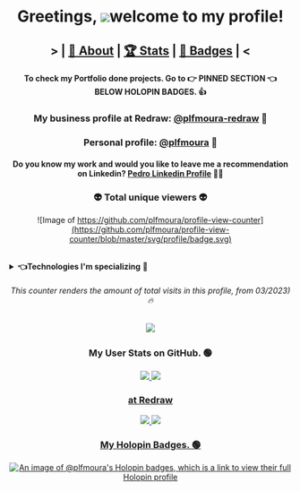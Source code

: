 
 <div align="center">

   <h1>Greetings, <img src="https://raw.githubusercontent.com/kaueMarques/kaueMarques/master/hi.gif" height="30px">welcome to my profile!</h1>
   
 ## > | [🤖 About](#introduction) |   [🏆 Stats](#stats) |    [🏅 Badges](#badges) | <
 
#### To check my Portfolio done projects. Go to 👉 PINNED SECTION 👈 BELOW HOLOPIN BADGES. 👍

### My business profile at Redraw: <a href="https://github.com/plfmoura-redraw">@plfmoura-redraw</a> 🐙
### Personal profile: <a href="https://github.com/plfmoura">@plfmoura</a> 🐙


#### Do you know my work and would you like to leave me a recommendation on Linkedin?  <a href="https://www.linkedin.com/in/pedro-lucas-moura/edit/forms/recommendation/write/?profileFormEntryPoint=PROFILE_SECTION&profileUrn=urn%3Ali%3Afsd_profile%3AACoAAC6sCaoBSiDFmEpODA4WlnuLhdWJbB5QOck&trackingId=PB3NS0iRSRGJgiMBHOqs6A%3D%3D" target="blank">Pedro Linkedin Profile</a> 🚀😎
 </div>

<div align="center" id="introduction">


  ### 👽 Total unique viewers 👽 
  ![Image of https://github.com/plfmoura/profile-view-counter](https://github.com/plfmoura/profile-view-counter/blob/master/svg/profile/badge.svg) <br/>
<br/>
</div>

<div style="display: inline_block" align="center">
  
 <details title="Technologies I'm specializing">
   <summary align="left"><strong>👈Technologies I'm specializing</strong> 🚀</summary>

   <br/>
  <a href="#"><img src="https://img.shields.io/badge/React-20232A?style=for-the-badge&logo=react&logoColor=61DAFB" width="130px"></a>
  <a href="#"><img src="https://img.shields.io/badge/vite-%23646CFF.svg?style=for-the-badge&logo=vite&logoColor=white" height="42px"></a>
  <a href="#"><img src="https://img.shields.io/badge/Next-black?style=for-the-badge&logo=next.js&logoColor=white" height="42px"></a>
  
  <a href="#"><img src="https://img.shields.io/badge/JavaScript-323330?style=for-the-badge&logo=javascript&logoColor=F7DF1E" width="200px"></a>
  <a href="#"><img src="https://img.shields.io/badge/typescript-%23007ACC.svg?style=for-the-badge&logo=typescript&logoColor=white" width="200px"></a>

  
  <a href="#"><img src="https://img.shields.io/badge/React_Native-20232A?style=for-the-badge&logo=react&logoColor=61DAFB" width="150px"></a>
  
  <a href="#"><img src="https://img.shields.io/badge/HTML5-E34F26?style=for-the-badge&logo=html5&logoColor=white"></a>
  <a href="#"><img src="https://img.shields.io/badge/CSS3-1572B6?style=for-the-badge&logo=css3&logoColor=white"></a>
  <a href="#"><img src="https://img.shields.io/badge/Material%20UI-007FFF?style=for-the-badge&logo=mui&logoColor=white"></a>
  <a href="#"><img src="https://img.shields.io/badge/Bootstrap-563D7C?style=for-the-badge&logo=bootstrap&logoColor=white"></a>
  <a href="#"><img src="https://img.shields.io/badge/MongoDB-4EA94B?style=for-the-badge&logo=mongodb&logoColor=white"></a>

  <a href="#"><img src="https://img.shields.io/badge/Vercel-000000?style=for-the-badge&logo=vercel&logoColor=white"></a>
  <a href="#"><img src="https://img.shields.io/badge/GIT-E44C30?style=for-the-badge&logo=git&logoColor=white"></a>
  <a href="#"><img src="https://img.shields.io/badge/GitHub-100000?style=for-the-badge&logo=github&logoColor=white"></a>

</details>

  ###### This counter renders the amount of total visits in this profile, from 03/2023) 🔥<br/>

  <img alingn="center" src="https://profile-counter.glitch.me/plfmoura/count.svg" /></br>
      
</div>

<div align="center" id="stats">
  
### My User Stats on GitHub. 🟢
  
  <a href="https://github.com/plfmoura"/>
  <img height="180em" src="https://github-readme-stats.vercel.app/api?username=plfmoura&show_icons=true&theme=github_dark&count_private=true&include_all_commits=true"/>
  <img height="180em" src="https://github-readme-stats.vercel.app/api/top-langs/?username=plfmoura&layout=compact&langs_count=16&theme=github_dark"/>

</div>

<div align="center" id="stats">
 
### at Redraw 
 
  <a href="https://github.com/plfmoura-redraw"/>
  <img height="180em" src="https://github-readme-stats.vercel.app/api?username=plfmoura-redraw&show_icons=true&theme=github_dark&count_private=true&include_all_commits=true"/>
  <img height="180em" src="https://github-readme-stats.vercel.app/api/top-langs/?username=plfmoura-redraw&layout=compact&langs_count=16&theme=github_dark"/>
    
 </div>
  
<div align="center" id="badges">
  
### My Holopin Badges. 🟢
  
[![An image of @plfmoura's Holopin badges, which is a link to view their full Holopin profile](https://holopin.me/plfmoura)](https://holopin.io/@plfmoura)

</div>
